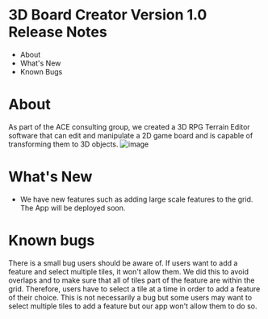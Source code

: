 # 3D Board Creator Version 1.0 Release Notes
* About
* What's New
* Known Bugs

# About
As part of the ACE consulting group, we created a 3D RPG Terrain Editor software that can edit and manipulate a 2D game board and is capable of transforming them to 3D objects.
![image](https://user-images.githubusercontent.com/81491866/207199581-8e240915-0942-49cb-94a1-517f9ad3d82d.png)

# What's New
* We have new features such as adding large scale features to the grid. The App will be deployed soon.

# Known bugs
There is a small bug users should be aware of. If users want to add a feature and select multiple tiles, it won't allow them. We did this to avoid overlaps
and to make sure that all of tiles part of the feature are within the grid. Therefore, users have to select a tile at a time in order to add a feature of their choice. This is not necessarily a bug but some users may want
to select multiple tiles to add a feature but our app won't allow them to do so.


